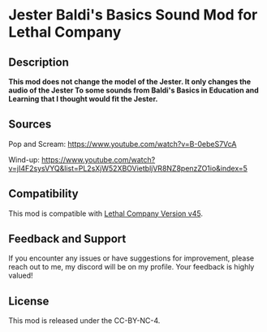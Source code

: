 # Jester Baldi's Basics Sound Mod for Lethal Company

## Description

**This mod does not change the model of the Jester. It only changes the audio of the Jester To some sounds from Baldi's Basics in Education and Learning that I thought would fit the Jester.**

## Sources

Pop and Scream: https://www.youtube.com/watch?v=B-0ebeS7VcA 

Wind-up: https://www.youtube.com/watch?v=jI4F2sysVYQ&list=PL2sXjW52XBOVietbljVR8NZ8penzZO1io&index=5

## Compatibility

This mod is compatible with [Lethal Company Version v45](https://store.steampowered.com/news/app/1966720/view/3898491924424950019).

## Feedback and Support

If you encounter any issues or have suggestions for improvement, please reach out to me, my discord will be on my profile. Your feedback is highly valued!

## License

This mod is released under the CC-BY-NC-4.
